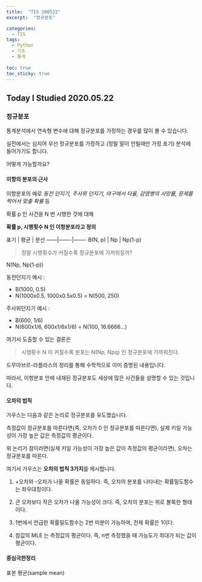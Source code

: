 ```yaml
---
title:  "TIS 200522"
excerpt:  "정규분포"

categories:
  - TIS
tags:
  - Python
  - 기초
  - 통계
  
toc: true
toc_sticky: true
---
```


## Today I Studied 2020.05.22

### 정규분포 

통계분석에서 연속형 변수에 대해 정규분포를 가정하는 경우를 많이 볼 수 있습니다.

실전에서는 심지어 우선 정규분포를 가정하고 (정말 말이 안될때만 가정 포기) 분석에 들어가기도 합니다.

어떻게 가능할까요?

#### 이항의 분포의 근사

이항분포의 예로 *동전 던지기, 주사위 던지기, 야구에서 타율, 감염병의 사망률, 문제를 찍어서 맞출 확률* 등

확률 p 인 사건을 N 번 시행한 것에 대해 

**확률 p, 시행횟수 N 인 이항분포라고 정의**

표기 | 평균 | 분산
——|——-|——-
B(N, p) | Np | Np(1-p)

> 정말 시행횟수가 커질수록 정규분포에 가까워질까?

N(Np, Np(1-p))

동전던지기 예시 : <br>
* B(1000, 0.5)
* N(1000x0.5, 1000x0.5x0.5) = N(500, 250)

주사위던지기 예시 : <br>
* B(600, 1/6)
* N(600x1/6, 600x1/6x1/6) = N(100, 16.6666...)

여기서 도출할 수 있는 결론은 

> 시행횟수 N 이 커질수록 분포는 N(Np, Npq) 인 정규분포에 가까워진다.

드무아브르-라플라스의 정리를 통해 수학적으로 이미 증명된 내용입니다. 

따라서, 이항분포 안에 내재된 정규분포도 세상에 많은 사건들을 설명할 수 있는 것입니다.


#### 오차의 법칙

가우스는 다음과 같은 논리로 정규분포를 유도했습니다.

측정값이 정규분포를 따른다면(즉, 오차가 0 인 정규분포를 따른다면), 실제 키일 가능성이 가장 높은 값은 측정값의 평균이다. 

위 논리가 참이라면(실제 키일 가능성이 가장 높은 값이 측정값의 평균이라면), 오차는 정규분포를 따른다. 

여기서 가우스는 **오차의 법칙 3가지**를 제시합니다.

1. +오차와 -오차가 나올 확률은 동일하다. 즉, 오차의 분포를 나타내는 확률밀도함수는 좌우대칭이다.

2. 큰 오차보다 작은 오차가 나올 가능성이 크다. 즉, 오차의 분포는 위로 볼록한 형태이다. 

3. 1번에서 언급한 확률밀도함수는 2번 미분이 가능하며, 전체 확률은 1이다. 

4. 참값의 MLE 는 측정값의 평균이다. 즉, n번 측정했을 때 가능도가 최대가 되는 값이 평균이다.


#### 중심극한정리

표본 평균(sample mean)






